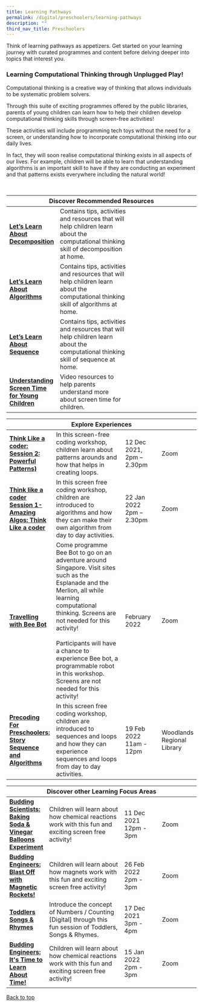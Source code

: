 ```yaml
---
title: Learning Pathways
permalink: /digital/preschoolers/learning-pathways
description: ""
third_nav_title: Preschoolers
---
```

<style type="text/css">
/* Links */
.content a { color: #322987; }
.content a:focus,
.content a:hover { color: #28216c; }

/* Button Outline */
.bp-button { padding-left: 1.5rem; padding-right: 1.5rem; }
.bp-button.is-primary-outline { border: 1px solid #322987; color: #322987; background-color: transparent; text-decoration: none; }
.bp-button.is-primary-outline:focus,
.bp-button.is-primary-outline:hover { border: 1px solid #322987; color: #cff2e8; background-color: #322987; text-decoration: none; }

/* Responsive Iframe */
.responsive-iframe { position: absolute; top: 0; left: 0; bottom: 0; right: 0; width: 100%; height: 100%; }
.responsive-iframe-container { position: relative; overflow: hidden; width: 100%; }
.responsive-iframe-container.ratio-16by9 { padding-top: 56.25%; }
.responsive-iframe-container.ratio-4by3 { padding-top: 75%; }
.responsive-iframe-container.ratio-3by2 { padding-top: 66.66%; }
.responsive-iframe-container.ratio-1by1 { padding-top: 100%; }
</style>
Think of learning pathways as appetizers. Get started on your learning journey with curated programmes and content before delving deeper into topics that interest you.
<h3><b> Learning Computational Thinking through Unplugged Play!</b></h3>

Computational thinking is a creative way of thinking that allows individuals to be systematic problem solvers.

Through this suite of exciting programmes offered by the public libraries, parents of young children can learn how to help their children develop computational thinking skills through screen-free activities!

These activities will include programming tech toys without the need for a screen, or understanding how to incorporate computational thinking into our daily lives. 

In fact, they will soon realise computational thinking exists in all aspects of our lives. For example, children will be able to learn that understanding algorithms is an important skill to have if they are conducting an experiment and that patterns exists everywhere including the natural world!

<br>

<div class="horizontal-scroll margin--bottom--lg">
  <table class="generic-table">
    <thead>
      <tr>
        <th colspan="4" class="is-uppercase has-weight-normal">Discover Recommended Resources</th>
      </tr>
    </thead>
    <tbody>
      <tr>
        <td style="width: 20%;"><a href="/digital/preschoolers/content" target="_blank"><b> Let’s Learn About Decomposition</b></a></td>
        <td style="width: 40%;">Contains tips, activities and resources that will help children learn about the computational thinking skill of decomposition at home.</td>
        <td style="width: 20%;"></td>
        <td style="width: 20%;"></td>
      </tr>
      <tr>
        <td><a href="/digital/preschoolers/content" target="_blank"><b>Let’s Learn About Algorithms</b></a></td>
        <td>Contains tips, activities and resources that will help children learn about the computational thinking skill of algorithms at home.</td>
        <td> </td>
        <td> </td>
      </tr>
<tr>
        <td><a href="/digital/preschoolers/content" target="_blank"><b>Let’s Learn About Sequence</b></a></td>
        <td>Contains tips, activities and resources that will help children learn about the computational thinking skill of sequence at home.</td>
        <td> </td>
        <td> </td>
      </tr>
<tr>
        <td><a href="/digital/preschoolers/content" target="_blank"><b>Understanding Screen Time for Young Children</b></a></td>
        <td>Video resources to help parents understand more about screen time for children.</td>
        <td> </td>
        <td> </td>
      </tr>
    </tbody>
  </table>
</div>

<div class="horizontal-scroll margin--bottom--lg">
  <table class="generic-table">
    <thead>
      <tr>
        <th colspan="4" class="is-uppercase has-weight-normal">Explore Experiences</th>
      </tr>
    </thead>
    <tbody>
      <tr>
        <td style="width: 20%;"><a href="https://go.gov.sg/er-digital-progs" target="_blank"><b>Think Like a coder: Session 2: Powerful Patterns)</b></a></td>
        <td style="width: 40%;">In this screen-free coding workshop, children learn about patterns arounds and how that helps in creating loops.</td>
        <td style="width: 20%;">12 Dec 2021,<br>2pm – 2.30pm</td>
        <td style="width: 20%;">Zoom</td>
      </tr>
      <tr>
        <td><a href="https://go.gov.sg/er-digital-progs" target="_blank"><b>Think like a coder Session 1- Amazing Algos: Think Like a coder</b></a></td>
        <td>In this screen free coding workshop, children are introduced to algorithms and how they can make their own algorithm from day to day activities. </td>
        <td>22 Jan 2022<br>2pm – 2.30pm</td>
        <td>Zoom</td>
      </tr>
      <tr>
        <td><a href="https://go.gov.sg/er-digital-progs" target="_blank"><b>Travelling with Bee Bot</b></a></td>
        <td>Come programme Bee Bot to go on an adventure around Singapore. Visit sites such as the Esplanade and the Merlion, all while learning computational thinking.  Screens are not needed for this activity! <br><br>
Participants will have a chance to experience Bee bot, a programmable robot in this workshop. Screens are not needed for this activity!</td>
        <td>February 2022</td>
        <td>Zoom</td>
      </tr>
<tr>
<td><a href="https://go.gov.sg/er-digital-progs" target="_blank"><b>Precoding For Preschoolers: Story Sequence and Algorithms</b></a></td>
        <td>In this screen free coding workshop, children are introduced to sequences and loops and how they can experience sequences and loops from day to day activities.</td>
        <td>19 Feb 2022 <br>11am - 12pm</td>
        <td>Woodlands Regional Library</td>
      </tr>
    </tbody>
  </table>
</div>
			
<div class="horizontal-scroll margin--bottom--lg">
  <table class="generic-table">
    <thead>
      <tr>
        <th colspan="4" class="is-uppercase has-weight-normal">Discover other Learning Focus Areas</th>
      </tr>
    </thead>
    <tbody>
      <tr>
        <td style="width: 20%;"><a href="https://go.gov.sg/er-science-progs" target="_blank"><b>Budding Scientists: Baking Soda & Vinegar Balloons Experiment </b></a></td>
        <td style="width: 40%;"> Children will learn about how chemical reactions work with this fun and exciting screen free activity!</td>
        <td style="width: 20%;">11 Dec 2021 <br>12pm - 3pm</td>
        <td style="width: 20%;">Zoom</td>
      </tr>
<tr>
<td><a href="https://go.gov.sg/er-science-progs" target="_blank"><b>Budding Engineers: Blast Off with Magnetic Rockets!</b></a></td>
        <td>Children will learn about how magnets work with this fun and exciting screen free activity!</td>
        <td>26 Feb 2022<br>2pm - 3pm</td>
        <td>Zoom</td>
      </tr>
<tr>
<td><a href="https://go.gov.sg/tsr-progs" target="_blank"><b>Toddlers Songs & Rhymes</b></a></td>
        <td>Introduce the concept of Numbers / Counting [Digital] through this fun session of Toddlers, Songs & Rhymes.</td>
        <td>17 Dec 2021 <br>3pm - 4pm</td>
        <td>Zoom</td>
      </tr>
<tr>
<td><a href="https://go.gov.sg/er-science-progs" target="_blank"><b>Budding Engineers: It's Time to Learn About Time!</b></a></td>
        <td>Children will learn about how chemical reactions work with this fun and exciting screen free activity!</td>
        <td>15 Jan 2022 <br>2pm - 3pm</td>
        <td>Zoom</td>
      </tr>
    </tbody>
  </table>
</div>

<p class="has-text-right margin--top--xl"><a href="#main-content">Back to top</a></p>